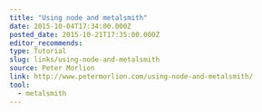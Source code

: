 ```yaml
---
title: "Using node and metalsmith"
date: 2015-10-04T17:34:00.000Z
posted_date: 2015-10-21T17:35:00.000Z
editor_recommends:
type: Tutorial
slug: links/using-node-and-metalsmith
source: Peter Morlion
link: http://www.petermorlion.com/using-node-and-metalsmith/
tool:
  - metalsmith
---
```





